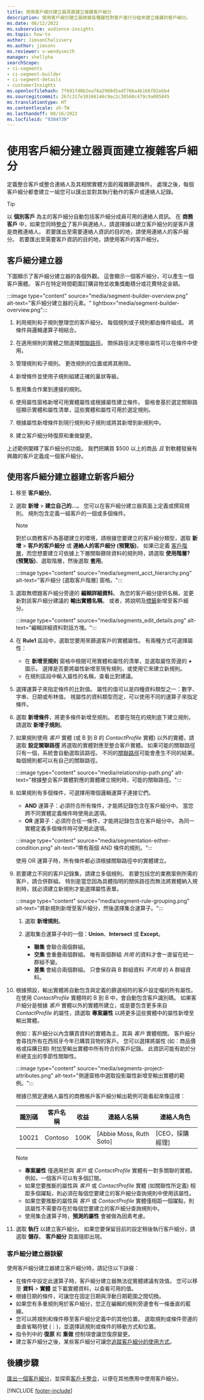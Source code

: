 ```yaml
---
title: 使用客戶細分建立器頁面建立複雜客戶細分
description: 使用客戶細分建立器根據各種屬性對客戶進行分組來建立複雜的客戶細分。
ms.date: 08/12/2022
ms.subservice: audience-insights
ms.topic: how-to
author: JimsonChalissery
ms.author: jimsonc
ms.reviewer: v-wendysmith
manager: shellyha
searchScope:
- ci-segments
- ci-segment-builder
- ci-segment-details
- customerInsights
ms.openlocfilehash: 7f691fd0b2ea76a2960d5adf766a4b166f02ebb4
ms.sourcegitcommit: 267c317e10166146c9ac2c30560c479c9a005845
ms.translationtype: HT
ms.contentlocale: zh-TW
ms.lasthandoff: 08/16/2022
ms.locfileid: "9304739"
---
```

# <a name="create-complex-segments-with-segment-builder"></a>使用客戶細分建立器頁面建立複雜客戶細分

定義整合客戶或整合連絡人及其相關實體方面的複雜篩選條件。 處理之後，每個客戶細分都會建立一組您可以匯出並對其執行動作的客戶或連絡人記錄。

> [!TIP]
> 以 **個別客戶** 為主的客戶細分自動包括客戶細分成員可用的連絡人資訊。 在 **商務客戶** 中，如果您同時[整合](data-unification.md)了客戶與連絡人，請選擇據以建立客戶細分的是客戶還是商務連絡人。 若要匯出至需要連絡人資訊的目的地，請使用連絡人的客戶細分。 若要匯出至需要客戶資訊的目的地，請使用客戶的客戶細分。

## <a name="segment-builder"></a>客戶細分建立器

下圖顯示了客戶細分建立器的各個外觀。 這會顯示一個客戶細分，可以產生一個客戶團體。 客戶在特定時間範圍訂購貨物並收集獎勵積分或花費特定金額。

:::image type="content" source="media/segment-builder-overview.png" alt-text="客戶細分建立器的元素。" lightbox="media/segment-builder-overview.png":::

1. 利用規則和子規則整理您的客戶細分。 每個規則或子規則都由條件組成。 將條件與邏輯運算子相結合。

1. 在適用規則的實體之間選擇[關聯路徑](relationships.md)。 關係路徑決定哪些屬性可以在條件中使用。

1. 管理規則和子規則。 更改規則的位置或將其刪除。

1. 新增條件並使用子規則組建正確的巢狀等級。

1. 套用集合作業到連接的規則。

1. 使用屬性窗格新增可用實體屬性或根據屬性建立條件。 窗格會基於選定關聯路徑顯示實體和屬性清單，這些實體和屬性可用於選定規則。

1. 根據屬性新增條件到現行規則和子規則或將其新增到新規則中。

1. 建立客戶細分時復原和重做變更。

上述範例闡釋了客戶細分的功能。 我們把購買 $500 以上的商品 *且* 對軟體發展有興趣的客戶定義成一個客戶細分。

## <a name="create-a-new-segment-with-segment-builder"></a>使用客戶細分建立器建立新客戶細分

1. 移至 **客戶細分**。

1. 選取 **新增** > **建立自己的...**。 您可以在客戶細分建立器頁面上定義或撰寫規則。 規則包含定義一組客戶的一個或多個條件。

   > [!NOTE]
   > 對於以商務客戶為基礎建立的環境，請根據您要建立的客戶細分類型，選取 **新增** > **客戶的客戶細分** 或 **連絡人的客戶細分 (預覽版)**。 如果已定義 [客戶階層](relationships.md#set-up-account-hierarchies)，而您想要建立可依據上下層關聯篩除資料的規則時，請選取 **使用階層? (預覽版)**、選取階層，然後選取 **套用**。
   >
   > :::image type="content" source="media/segment_acct_hierarchy.png" alt-text="客戶細分 [選取客戶階層] 窗格。":::

1. 選取無標題客戶細分旁邊的 **編輯詳細資料**。 為您的客戶細分提供名稱，並更新對該客戶細分建議的 **輸出實體名稱**。 或者，將說明及[標籤](work-with-tags-columns.md#manage-tags)新增至客戶細分。

   :::image type="content" source="media/segments_edit_details.png" alt-text="編輯詳細資料對話方塊。":::

1. 在 **Rule1** 區段中，選取您要用來篩選客戶的實體屬性。 有兩種方式可選擇屬性：
   - 在 **新增至規則** 窗格中檢閱可用實體和屬性的清單，並選取屬性旁邊的 **+** 圖示。 選擇是否要將屬性新增至現有規則，或使用它來建立新規則。
   - 在規則區段中輸入屬性的名稱，查看比對建議。

1. 選擇運算子來指定條件的比對值。 屬性的值可以是四種資料類型之一：數字、字串、日期或布林值。 視屬性的資料類型而定，可以使用不同的運算子來指定條件。

1. 選取 **新增條件**，將更多條件新增至規則。 若要在現在的規則底下建立規則，請選取 **新增子規則**。

1. 如果規則使用 *客戶* 實體 (或 B 到 B 的 *ContactProfile* 實體) 以外的實體，請選取 **設定關聯路徑** 將選取的實體對應至整合客戶實體。 如果可能的關聯路徑只有一個，系統會自動選取該路徑。 不同的[關聯路徑](relationships.md#relationship-paths)可能會產生不同的結果。 每個規則都可以有自己的關聯路徑。

   :::image type="content" source="media/relationship-path.png" alt-text="根據整合客戶實體對應的實體建立規則時，可能的關聯路徑。":::

1. 如果規則有多個條件，可選擇用哪個邏輯運算子連接它們。  
   - **AND** 運算子：必須符合所有條件，才能將記錄包含在客戶細分中。 當您跨不同實體定義條件時使用此選項。
   - **OR** 運算子：必須符合任一條件，才能將記錄包含在客戶細分中。 為同一實體定義多個條件時可使用此選項。

   :::image type="content" source="media/segmentation-either-condition.png" alt-text="帶有兩個 AND 條件的規則。":::

   使用 OR 運算子時，所有條件都必須根據關聯路徑中的實體建立。

1. 若要建立不同的客戶記錄集，請建立多個規則。 若要包括您的業務案例所需的客戶，請合併群組。 特別是當您因為具體指明的關係路徑而無法將實體納入規則時，就必須建立新規則才能選擇屬性表單。

      :::image type="content" source="media/segment-rule-grouping.png" alt-text="將新規則新增至客戶細分，然後選擇集合運算子。":::

   1. 選取 **新增規則**。
   1. 選取集合運算子中的一個：**Union**、**Intersect** 或 **Except**。

      - **聯集** 會聯合兩個群組。
      - **交集** 會重疊兩個群組。 唯有兩個群組 *共用* 的資料才會一直留在統一群組不變。
      - **差集** 會結合兩個群組。 只會保存與 B 群組資料 *不共用* 的 A 群組資料。

1. 根據預設，輸出實體將自動包含與定義的篩選相符的客戶設定檔的所有屬性。 在使用 *ContactProfile* 實體時的 B 到 B 中，會自動包含客戶識別碼。 如果客戶細分是根據 *客戶* 實體以外的實體所建立，或是要包含更多來自 *ContactProfile* 的屬性，請選取 **專案屬性** 以將更多這些實體中的屬性新增至輸出實體。
 
   例如：客戶細分以內含購買資料的實體為主，其與 *客戶* 實體相關。 客戶細分會尋找所有在西班牙今年已購買貨物的客戶。 您可以選擇將屬性 (如：商品價格或採購日期) 附加至輸出實體中所有符合的客戶記錄。 此資訊可能有助於分析總支出的季節性關聯性。

   :::image type="content" source="media/segments-project-attributes.png" alt-text="側邊窗格中選取投影屬性新增至輸出實體的範例。":::
 
   根據已預定連絡人屬性的商務帳戶客戶細分輸出範例可能看起來像這樣：

   |識別碼  |客戶名稱  |收益  |連絡人名稱  | 連絡人角色|
   |---------|---------|---------|---------|---|
   |10021     | Contoso | 100K | [Abbie Moss, Ruth Soto]  | [CEO，採購經理]

   > [!NOTE]
   > - **專案屬性** 僅適用於與 *客戶* 或 *ContactProfile* 實體有一對多關聯的實體。 例如，一個客戶可以有多個訂閱。
   > - 如果您要推斷的屬性與 *客戶* 或 *ContactProfile* 實體 (如關聯性所定義) 相距多個躍點，則必須在每個您要建立的客戶細分查詢規則中使用該屬性。
   > - 如果您要推斷的屬性與 *客戶* 或 *ContactProfile* 實體僅相距一個躍點，則該屬性不需要存在於每個您要建立的客戶細分查詢規則中。
   > - 使用集合運算子時，**預測的屬性** 會被做為因素考慮。

1. 選取 **執行** 以建立客戶細分。 如果您要保留目前的設定稍後執行客戶細分，請選取 **儲存**。 **客戶細分** 頁面隨即出現。

### <a name="segment-builder-tips"></a>客戶細分建立器訣竅

使用客戶細分建立器建立客戶細分時，請記住以下訣竅：

- 在條件中設定此運算子時，客戶細分建立器無法從實體建議有效值。 您可以移至 **資料** > **實體** 並下載實體資料，以查看可用的值。
- 根據日期的條件，可讓您在固定日期與浮動日期範圍之間切換。
- 如果您有多重規則用於客戶細分，您正在編輯的規則旁邊會有一條垂直的藍線。
- 您可以將規則和條件移至客戶細分定義中的其他位置。 選取規則或條件旁邊的垂直省略符號 (&vellip;)，並選擇該規則或條件的移動方式和位置。
- 指令列中的 **復原** 和 **重做** 控制項會讓您復原變更。
- 建立客戶細分之後，某些客戶細分可讓您[追蹤客戶細分的使用方式](segments.md#track-usage-of-a-segment)。

## <a name="next-steps"></a>後續步驟

[匯出一個客戶細分](export-destinations.md)，並探索[客戶卡整合](customer-card-add-in.md)，以便在其他應用中使用客戶細分。

[!INCLUDE [footer-include](includes/footer-banner.md)]
